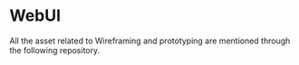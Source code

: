 # WebUI
All the asset related to Wireframing and prototyping are mentioned through the following repository.
